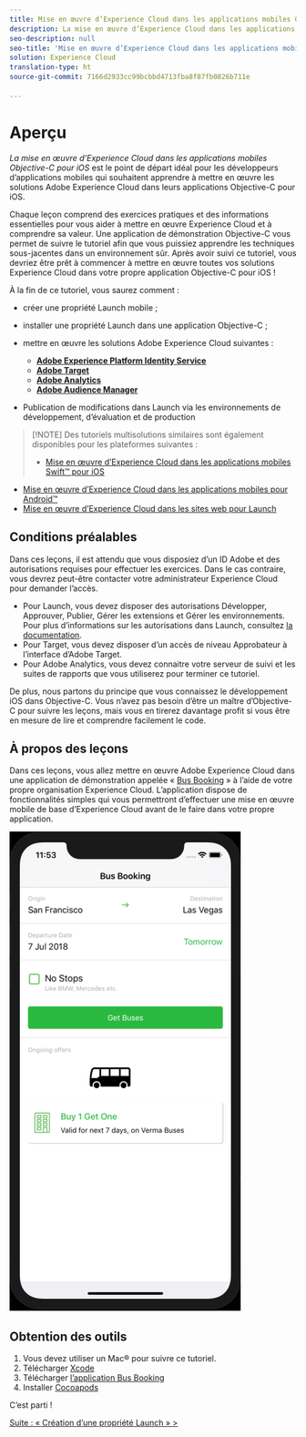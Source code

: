```yaml
---
title: Mise en œuvre d’Experience Cloud dans les applications mobiles Objective-C pour iOS
description: La mise en œuvre d’Experience Cloud dans les applications mobiles Objective-C pour iOS est le point de départ idéal pour les développeurs d’applications mobiles qui souhaitent apprendre à mettre en œuvre les solutions Adobe Experience Cloud dans leurs applications mobiles Objective-C pour iOS.
seo-description: null
seo-title: 'Mise en œuvre d’Experience Cloud dans les applications mobiles Objective-C pour iOS '
solution: Experience Cloud
translation-type: ht
source-git-commit: 7166d2933cc99bcbbd4713fba8f87fb0826b711e

---
```



# Aperçu

_La mise en œuvre d’Experience Cloud dans les applications mobiles Objective-C pour iOS_ est le point de départ idéal pour les développeurs d’applications mobiles qui souhaitent apprendre à mettre en œuvre les solutions Adobe Experience Cloud dans leurs applications Objective-C pour iOS.

Chaque leçon comprend des exercices pratiques et des informations essentielles pour vous aider à mettre en œuvre Experience Cloud et à comprendre sa valeur.  Une application de démonstration Objective-C vous permet de suivre le tutoriel afin que vous puissiez apprendre les techniques sous-jacentes dans un environnement sûr. Après avoir suivi ce tutoriel, vous devriez être prêt à commencer à mettre en œuvre toutes vos solutions Experience Cloud dans votre propre application Objective-C pour iOS !

À la fin de ce tutoriel, vous saurez comment :

* créer une propriété Launch mobile ;

* installer une propriété Launch dans une application Objective-C ;

* mettre en œuvre les solutions Adobe Experience Cloud suivantes :
   * **[Adobe Experience Platform Identity Service](id-service.md)**
   * **[Adobe Target](target-vec.md)**
   * **[Adobe Analytics](analytics.md)**
   * **[Adobe Audience Manager](audience-manager.md)**

* Publication de modifications dans Launch via les environnements de développement, d’évaluation et de production

>[!NOTE] Des tutoriels multisolutions similaires sont également disponibles pour les plateformes suivantes :
>
> * [Mise en œuvre d’Experience Cloud dans les applications mobiles Swift™ pour iOS](/help/mobile-ios-swift-implementation/index.md)
* [Mise en œuvre d’Experience Cloud dans les applications mobiles pour Android™](/help/mobile-android-implementation/index.md)
* [Mise en œuvre d’Experience Cloud dans les sites web pour Launch](/help/website-implementation/index.md)


## Conditions préalables

Dans ces leçons, il est attendu que vous disposiez d’un ID Adobe et des autorisations requises pour effectuer les exercices. Dans le cas contraire, vous devrez peut-être contacter votre administrateur Experience Cloud pour demander l’accès.

* Pour Launch, vous devez disposer des autorisations Développer, Approuver, Publier, Gérer les extensions et Gérer les environnements. Pour plus d’informations sur les autorisations dans Launch, consultez [la documentation](https://docs.adobe.com/content/help/fr-FR/launch/using/reference/admin/user-permissions.html).
* Pour Target, vous devez disposer d’un accès de niveau Approbateur à l’interface d’Adobe Target.
* Pour Adobe Analytics, vous devez connaitre votre serveur de suivi et les suites de rapports que vous utiliserez pour terminer ce tutoriel.

De plus, nous partons du principe que vous connaissez le développement iOS dans Objective-C. Vous n’avez pas besoin d’être un maître d’Objective-C pour suivre les leçons, mais vous en tirerez davantage profit si vous être en mesure de lire et comprendre facilement le code.

## À propos des leçons

Dans ces leçons, vous allez mettre en œuvre Adobe Experience Cloud dans une application de démonstration appelée « [Bus Booking](https://github.com/Adobe-Marketing-Cloud/busbooking-mobileapps) » à l’aide de votre propre organisation Experience Cloud. L’application dispose de fonctionnalités simples qui vous permettront d’effectuer une mise en œuvre mobile de base d’Experience Cloud avant de le faire dans votre propre application.

[![Application Bus Booking](images/mobile-busBookingApp.png)](https://github.com/Adobe-Marketing-Cloud/busbooking-mobileapps)

## Obtention des outils

1. Vous devez utiliser un Mac® pour suivre ce tutoriel.
1. Télécharger [Xcode](https://developer.apple.com/xcode/)
1. Télécharger [l’application Bus Booking](https://github.com/Adobe-Marketing-Cloud/busbooking-mobileapps)
1. Installer [Cocoapods](https://guides.cocoapods.org/using/getting-started.html)

C’est parti !

[Suite : « Création d’une propriété Launch » &gt;](launch-create-a-property.md)